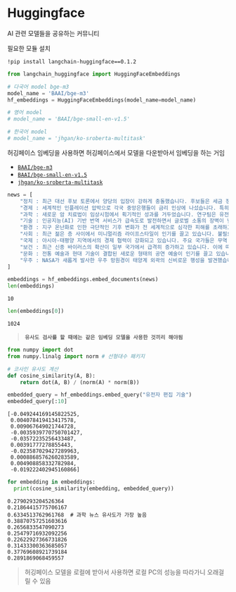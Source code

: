 ﻿# Huggingface

AI 관련 모델들을 공유하는 커뮤니티

필요한 모듈 설치

```
!pip install langchain-huggingface==0.1.2
```

```py
from langchain_huggingface import HuggingFaceEmbeddings

# 다국어 model bge-m3
model_name = 'BAAI/bge-m3'
hf_embeddings = HuggingFaceEmbeddings(model_name=model_name)

# 영어 model
# model_name = 'BAAI/bge-small-en-v1.5'

# 한국어 model
# model_name = 'jhgan/ko-sroberta-multitask'
```

허깅페이스 임베딩을 사용하면 허깅페이스에서 모델을 다운받아서 임베딩을 하는 거임

- [`BAAI/bge-m3`](https://huggingface.co/BAAI/bge-m3)
- [`BAAI/bge-small-en-v1.5`](https://huggingface.co/BAAI/bge-small-en-v1.5)
- [`jhgan/ko-sroberta-multitask`](https://huggingface.co/jhgan/ko-sroberta-multitask)

```py
news = [
    "정치 : 최근 대선 후보 토론에서 양당의 입장이 강하게 충돌했습니다. 후보들은 세금 정책과 사회 복지 확대 여부를 두고 팽팽한 신경전을 벌였습니다. 전문가들은 이번 선거가 향후 10년간 정치 지형을 크게 변화시킬 것이라고 전망합니다.",
    "경제 : 세계적인 인플레이션 압박으로 각국 중앙은행들이 금리 인상에 나섰습니다. 특히 미국 연방준비제도는 예상보다 더 강력한 금리 인상을 단행하며 시장에 충격을 주었습니다. 이로 인해 주식과 채권 시장에서 대규모 매도세가 발생했습니다.",
    "과학 : 새로운 암 치료법이 임상시험에서 획기적인 성과를 거두었습니다. 연구팀은 유전자 편집 기술을 이용해 특정 암세포만을 표적으로 삼는 방법을 개발했습니다. 이 치료법이 상용화된다면 기존 치료법보다 부작용이 크게 줄어들 것으로 기대됩니다.",
    "기술 : 인공지능(AI) 기반 번역 서비스가 급속도로 발전하면서 글로벌 소통의 장벽이 낮아지고 있습니다. 최근 출시된 AI 번역기는 실시간으로 음성을 번역해주는 기능을 제공하며, 다양한 언어를 지원합니다. 이에 따라 다국적 비즈니스와 국제 회의의 효율성이 크게 향상될 것으로 보입니다.",
    "환경 : 지구 온난화로 인한 극단적인 기후 변화가 전 세계적으로 심각한 피해를 초래하고 있습니다. 북극 해빙이 급격히 녹고 있으며, 이로 인해 해수면 상승이 가속화되고 있습니다. 환경 단체들은 즉각적인 탄소 배출 감축이 필요하다고 경고하고 있습니다.",
    "사회 : 최근 젊은 층 사이에서 미니멀리즘 라이프스타일이 인기를 끌고 있습니다. 불필요한 물건을 줄이고 필수품만을 소유하는 이 방식은 스트레스 감소와 심리적 안정에 도움을 준다고 알려져 있습니다. 이에 따라 관련 제품과 서비스 시장도 확대되고 있습니다.",
    "국제 : 아시아-태평양 지역에서의 경제 협력이 강화되고 있습니다. 주요 국가들은 무역 장벽을 낮추고 공동 개발 프로젝트를 추진하며 상호 이익을 추구하고 있습니다. 그러나 중국과 미국 간의 갈등이 여전히 지역 안정에 큰 변수로 작용하고 있습니다.",
    "보건 : 최근 신종 바이러스의 확산이 일부 국가에서 급격히 증가하고 있습니다. 이에 따라 각국 정부는 예방접종 캠페인과 함께 강력한 방역 조치를 시행하고 있습니다. 보건 전문가들은 지속적인 모니터링과 빠른 대응이 필요하다고 강조하고 있습니다.",
    "문화 : 전통 예술과 현대 기술이 결합된 새로운 형태의 공연 예술이 인기를 끌고 있습니다. 디지털 기술을 활용한 무대 연출과 실시간 인터랙티브 요소가 관객의 몰입감을 높이고 있습니다. 이 같은 시도가 예술계에 신선한 변화를 가져오고 있습니다.",
    "우주 : NASA가 새롭게 발사한 우주 망원경이 태양계 외곽의 신비로운 행성을 발견했습니다. 과학자들은 이 행성의 대기에서 생명체의 존재를 암시하는 화합물을 발견했다고 발표했습니다. 이 발견은 우주 탐사에 새로운 이정표가 될 것으로 기대됩니다."
]

embeddings = hf_embeddings.embed_documents(news)
len(embeddings)
```

```
10
```

```py
len(embeddings[0])
```

```
1024
```

> **`유사도 검사를 할 때에는 같은 임베딩 모델을 사용한 것끼리 해야됨`**

```py
from numpy import dot
from numpy.linalg import norm # 선형대수 패키지

# 코사인 유사도 계산
def cosine_similarity(A, B):
    return dot(A, B) / (norm(A) * norm(B))

embedded_query = hf_embeddings.embed_query("유전자 편집 기술")
embedded_query[:10]
```

```
[-0.049244169145822525,
 0.004078419413417578,
 0.009067649021744728,
 -0.0035939770750701427,
 -0.03572235256433487,
 0.00391777278855443,
 -0.023587029427289963,
 0.0008868576260283589,
 0.004908858332782984,
 -0.019222402945160866]
```

```py
for embedding in embeddings:
  print(cosine_similarity(embedding, embedded_query))
```

```
0.2790293204526364
0.21864415775706167
0.6334513762961768  # 과학 뉴스 유사도가 가장 높음
0.38870757251603616
0.2656833547090273
0.25479716932092256
0.22622927366731826
0.31433300363685057
0.37769608921739184
0.2891869068459557
```

> 허깅페이스 모델을 로컬에 받아서 사용하면 로컬 PC의 성능을 따라가니 오래걸릴 수 있음
